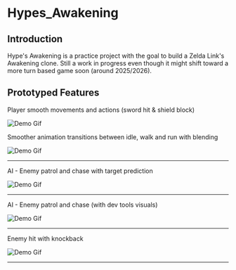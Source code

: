 # Hypes_Awakening

## Introduction

Hype's Awakening is a practice project with the goal to build a Zelda Link's Awakening clone. 
Still a work in progress even though it might shift toward a more turn based game soon (around 2025/2026).

## Prototyped Features

Player smooth movements and actions (sword hit & shield block)

![Demo Gif](./Gifs/player_move_actions.gif)

Smoother animation transitions between idle, walk and run with blending

![Demo Gif](./Gifs/player_smoothmove.gif)

---

AI - Enemy patrol and chase with target prediction

![Demo Gif](./Gifs/ai_follow.gif)

---

AI - Enemy patrol and chase (with dev tools visuals)

![Demo Gif](./Gifs/ai_follow_dev.gif)

---

Enemy hit with knockback

![Demo Gif](./Gifs/enemy_hit.gif)

---
